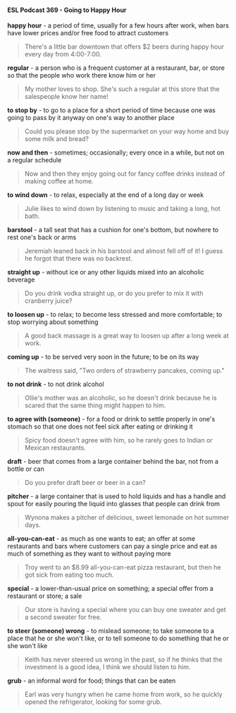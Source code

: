 #### ESL Podcast 369 - Going to Happy Hour

**happy hour** - a period of time, usually for a few hours after work, when bars
have lower prices and/or free food to attract customers

> There's a little bar downtown that offers $2 beers during happy hour every day
from 4:00-7:00.

**regular** - a person who is a frequent customer at a restaurant, bar, or store so
that the people who work there know him or her

> My mother loves to shop. She's such a regular at this store that the
salespeople know her name!

**to stop by** - to go to a place for a short period of time because one was going to
pass by it anyway on one's way to another place

> Could you please stop by the supermarket on your way home and buy some
milk and bread?

**now and then** - sometimes; occasionally; every once in a while, but not on a
regular schedule

> Now and then they enjoy going out for fancy coffee drinks instead of making
coffee at home.

**to wind down** - to relax, especially at the end of a long day or week

> Julie likes to wind down by listening to music and taking a long, hot bath.

**barstool** - a tall seat that has a cushion for one's bottom, but nowhere to rest
one's back or arms

> Jeremiah leaned back in his barstool and almost fell off of it! I guess he forgot
that there was no backrest.

**straight up** - without ice or any other liquids mixed into an alcoholic beverage

> Do you drink vodka straight up, or do you prefer to mix it with cranberry juice?

**to loosen up** - to relax; to become less stressed and more comfortable; to stop
worrying about something

> A good back massage is a great way to loosen up after a long week at work.

**coming up** - to be served very soon in the future; to be on its way

> The waitress said, "Two orders of strawberry pancakes, coming up."

**to not drink** - to not drink alcohol

> Ollie's mother was an alcoholic, so he doesn't drink because he is scared that
the same thing might happen to him.

**to agree with (someone)** - for a food or drink to settle properly in one's stomach
so that one does not feel sick after eating or drinking it

> Spicy food doesn't agree with him, so he rarely goes to Indian or Mexican
restaurants.

**draft** - beer that comes from a large container behind the bar, not from a bottle
or can

> Do you prefer draft beer or beer in a can?

**pitcher** - a large container that is used to hold liquids and has a handle and
spout for easily pouring the liquid into glasses that people can drink from

> Wynona makes a pitcher of delicious, sweet lemonade on hot summer days.

**all-you-can-eat** - as much as one wants to eat; an offer at some restaurants and
bars where customers can pay a single price and eat as much of something as
they want to without paying more

> Troy went to an $8.99 all-you-can-eat pizza restaurant, but then he got sick
from eating too much.

**special** - a lower-than-usual price on something; a special offer from a
restaurant or store; a sale

> Our store is having a special where you can buy one sweater and get a second
sweater for free.

**to steer (someone) wrong** - to mislead someone; to take someone to a place
that he or she won't like, or to tell someone to do something that he or she won't
like

> Keith has never steered us wrong in the past, so if he thinks that the investment
is a good idea, I think we should listen to him.

**grub** - an informal word for food; things that can be eaten

> Earl was very hungry when he came home from work, so he quickly opened the
refrigerator, looking for some grub.

